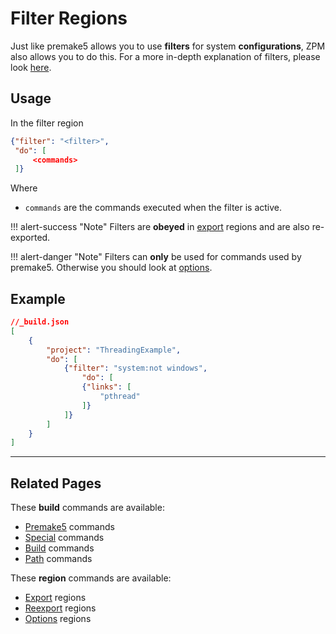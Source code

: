 # Filter Regions
Just like premake5 allows you to use **filters** for system **configurations**,
ZPM also allows you to do this. For a more in-depth explanation of
filters, please look [here](https://github.com/premake/premake-core/wiki/filter).


## Usage
In the filter region
```json
{"filter": "<filter>",
 "do": [
     <commands>
 ]}
```

Where  

* `commands` are the commands executed when the filter is active.

!!! alert-success "Note"
    Filters are **obeyed** in [export](export) regions and are also re-exported.

!!! alert-danger "Note"
    Filters can **only** be used for commands used by premake5. Otherwise
    you should look at [options](options).

## Example
```json
//_build.json
[
    {
        "project": "ThreadingExample",
        "do": [
            {"filter": "system:not windows",
                "do": [
                {"links": [
                    "pthread"
                ]}
            ]}
        ]
    }
]
```

----

## Related Pages
These **build** commands are available:  

* [Premake5](../commands/premake5) commands
* [Special](../commands/special) commands
* [Build](../commands/build) commands
* [Path](../commands/path) commands

These **region** commands are available:  

* [Export](export) regions
* [Reexport](reexport) regions
* [Options](options) regions